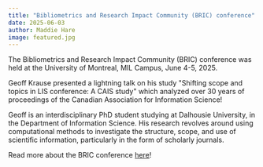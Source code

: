 ```yaml
---
title: "Bibliometrics and Research Impact Community (BRIC) conference"
date: 2025-06-03
author: Maddie Hare
image: featured.jpg
---
```


The Bibliometrics and Research Impact Community (BRIC) conference was held at the University of Montreal, MIL Campus, June 4-5, 2025.

Geoff Krause presented a lightning talk on his study "Shifting scope and topics in LIS conference: A CAIS study" which analyzed over 30 years of proceedings of the Canadian Association for Information Science!

Geoff is an interdisciplinary PhD student studying at Dalhousie University, in the Department of Information Science. His research revolves around using computational methods to investigate the structure, scope, and use of scientific information, particularly in the form of scholarly journals.

Read more about the BRIC conference [here](https://www.bric-conference.ca/)!
